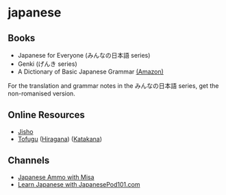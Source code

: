 # japanese

## Books
 - Japanese for Everyone (みんなの日本語 series)
 - Genki (げんき series)
 - A Dictionary of Basic Japanese Grammar [(Amazon)](https://www.amazon.com/Dictionary-Basic-Japanese-Grammar/dp/4789004546/)
 
For the translation and grammar notes in the みんなの日本語 series, get the non-romanised version.
 
## Online Resources
 - [Jisho](http://jisho.org/)
 - [Tofugu](http://www.tofugu.com/) ([Hiragana](https://www.tofugu.com/japanese/learn-hiragana/)) ([Katakana](https://www.tofugu.com/japanese/learn-katakana/))

## Channels
 - [Japanese Ammo with Misa](https://www.youtube.com/channel/UCBSyd8tXJoEJKIXfrwkPdbA)
 - [Learn Japanese with JapanesePod101.com](https://www.youtube.com/user/japanesepod101)
 

